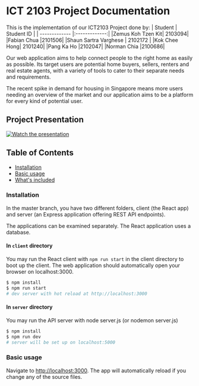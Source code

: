 # ICT 2103 Project Documentation

This is the implementation of our ICT2103 Project done by:
| Student | Student ID |
| ------------- |:-------------:|
|Zemus Koh Tzen Kit|  2103094|
|Fabian Chua |2101506|
|Shaun Sartra Varghese | 2102172 |
|Kok Chee Hong| 2101240|
|Pang Ka Ho |2102047|
|Norman Chia |2100686|

Our web application aims to help connect people to the right home as easily as possible. Its target users are potential home buyers, sellers, renters and real estate agents, with a variety of tools to cater to their separate needs and requirements. 

The recent spike in demand for housing in Singapore means more users needing an overview of the market and our application aims to be a platform for every kind of potential user.

## Project Presentation

[![Watch the presentation](https://img.youtube.com/vi/Zu3CUn-ZwmI/hqdefault.jpg)](https://youtu.be/Zu3CUn-ZwmI)

## Table of Contents

- [Installation](#installation)
- [Basic usage](#basic-usage)
- [What's included](#whats-included)

### Installation

In the master branch, you have two different folders, client (the React app) and server (an Express application offering REST API endpoints).

The applications can be examined separately. The React application uses a database.

#### In `client` directory

You may run the React client with `npm run start` in the client directory to boot up the client. The web application should automatically open your browser on localhost:3000.

```bash
$ npm install
$ npm run start
# dev server with hot reload at http://localhost:3000
```

#### In `server` directory

You may run the API server with node server.js (or nodemon server.js) 

```bash
$ npm install
$ npm run dev
# server will be set up on localhost:5000
```


### Basic usage
Navigate to [http://localhost:3000](http://localhost:3000). The app will automatically reload if you change any of the source files.
